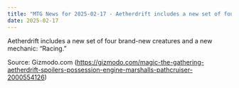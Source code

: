 ```yaml
---
title: "MTG News for 2025-02-17 - Aetherdrift includes a new set of four brand-new c..."
date: 2025-02-17
---
```


Aetherdrift includes a new set of four brand-new creatures and a new mechanic: “Racing.”

Source: Gizmodo.com (https://gizmodo.com/magic-the-gathering-aetherdrift-spoilers-possession-engine-marshalls-pathcruiser-2000554126)
